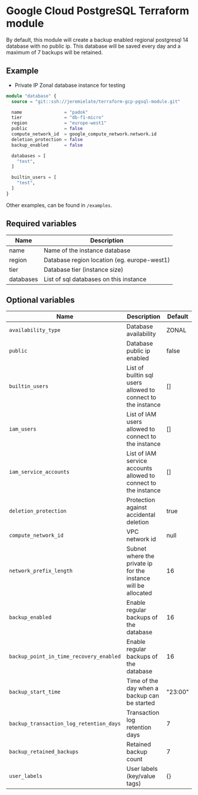 # Google Cloud PostgreSQL Terraform module

By default, this module will create a backup enabled regional postgresql 14 database with no public ip.
This database will be saved every day and a maximum of 7 backups will be retained.


## Example

* Private IP Zonal database instance for testing
```terraform
module "database" {
  source = "git::ssh://jeremielate/terraform-gcp-pgsql-module.git"

  name                = "padok"
  tier                = "db-f1-micro"
  region              = "europe-west1"
  public              = false
  compute_network_id  = google_compute_network.network.id
  deletion_protection = false
  backup_enabled      = false

  databases = [
    "test",
  ]

  builtin_users = [
    "test",
  ]
}
```
Other examples, can be found in `/examples`.

## Required variables
| Name      | Description                                 |
| --------- | ------------------------------------------- |
| name      | Name of the instance database               |
| region    | Database region location (eg. europe-west1) |
| tier      | Database tier (instance size)               |
| databases | List of sql databases on this instance      |

## Optional variables
| Name                                    | Description                                                     | Default |
| --------------------------------------- | --------------------------------------------------------------- | ------- |
| `availability_type`                     | Database availability                                           | ZONAL   |
| `public`                                | Database public ip enabled                                      | false   |
| `builtin_users`                         | List of builtin sql users allowed to connect to the instance    | []      |
| `iam_users`                             | List of IAM users allowed to connect to the instance            | []      |
| `iam_service_accounts`                  | List of IAM service accounts allowed to connect to the instance | []      |
| `deletion_protection`                   | Protection against accidental deletion                          | true    |
| `compute_network_id`                    | VPC network id                                                  | null    |
| `network_prefix_length`                 | Subnet where the private ip for the instance will be allocated  | 16      |
| `backup_enabled`                        | Enable regular backups of the database                          | 16      |
| `backup_point_in_time_recovery_enabled` | Enable regular backups of the database                          | 16      |
| `backup_start_time`                     | Time of the day when a backup can be started                    | "23:00" |
| `backup_transaction_log_retention_days` | Transaction log retention days                                  | 7       |
| `backup_retained_backups`               | Retained backup count                                           | 7       |
| `user_labels`                           | User labels (key/value tags)                                    | {}      |


